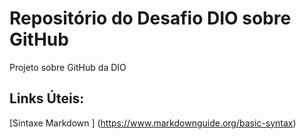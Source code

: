 # Repositório do Desafio DIO sobre GitHub

Projeto sobre GitHub da DIO


## Links Úteis: 
[Sintaxe Markdown ] (https://www.markdownguide.org/basic-syntax)
